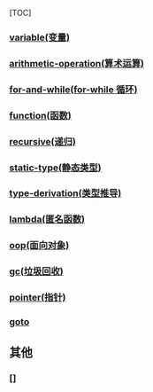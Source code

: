 [TOC]

### [variable(变量)](./variable.md)
### [arithmetic-operation(算术运算)](./operation.md)
### [for-and-while(for-while 循环)](./for-while.md)
### [function(函数)](./function.md)
### [recursive(递归)](./recursive.md)
### [static-type(静态类型)](./static-type.md)
### [type-derivation(类型推导)](./type-derivation.md)
### [lambda(匿名函数)](./lambda.md)
### [oop(面向对象)](./oop.md)
### [gc(垃圾回收)](./gc.md)
### [pointer(指针)](./pointer.md)
### [goto](./goto.md)

## 其他
### []
